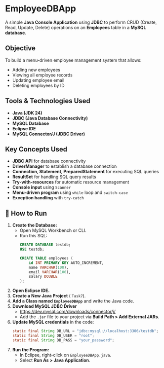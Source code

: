 # EmployeeDBApp

A simple **Java Console Application** using **JDBC** to perform CRUD (Create, Read, Update, Delete) operations on an **Employees** table in a **MySQL database**.

## Objective

To build a menu-driven employee management system that allows:
- Adding new employees  
- Viewing all employee records  
- Updating employee email  
- Deleting employees by ID  

## Tools & Technologies Used

- **Java (JDK 24)**
- **JDBC (Java Database Connectivity)**
- **MySQL Database**
- **Eclipse IDE**
- **MySQL Connector/J (JDBC Driver)**

## Key Concepts Used

- **JDBC API** for database connectivity
- **DriverManager** to establish a database connection
- **Connection, Statement, PreparedStatement** for executing SQL queries
- **ResultSet** for handling SQL query results
- **Try-with-resources** for automatic resource management
- **Console input** using `Scanner`
- **Menu-driven program** using `while` loop and `switch-case`
- **Exception handling** with `try-catch`

## 🚦 How to Run

1. **Create the Database:**
   - Open MySQL Workbench or CLI.
   - Run this SQL:
     ```sql
     CREATE DATABASE testdb;
     USE testdb;

     CREATE TABLE employees (
         id INT PRIMARY KEY AUTO_INCREMENT,
         name VARCHAR(100),
         email VARCHAR(100),
         salary DOUBLE
     );
     ```
2. **Open Eclipse IDE.**
3. **Create a New Java Project** ( `Task7`).
4. **Add a Class named `EmployeeDBApp`** and write the Java code.
5. **Download MySQL JDBC Driver**  
   - https://dev.mysql.com/downloads/connector/j/  
   - Add the `.jar` file to your project via **Build Path > Add External JARs**.
6. **Update MySQL credentials** in the code:
   ```java
   static final String DB_URL = "jdbc:mysql://localhost:3306/testdb";
   static final String DB_USER = "root";
   static final String DB_PASS = "your_password";
7. **Run the Program:**
   - In Eclipse, right-click on `EmployeeDBApp.java`.
   - Select **Run As > Java Application**.
